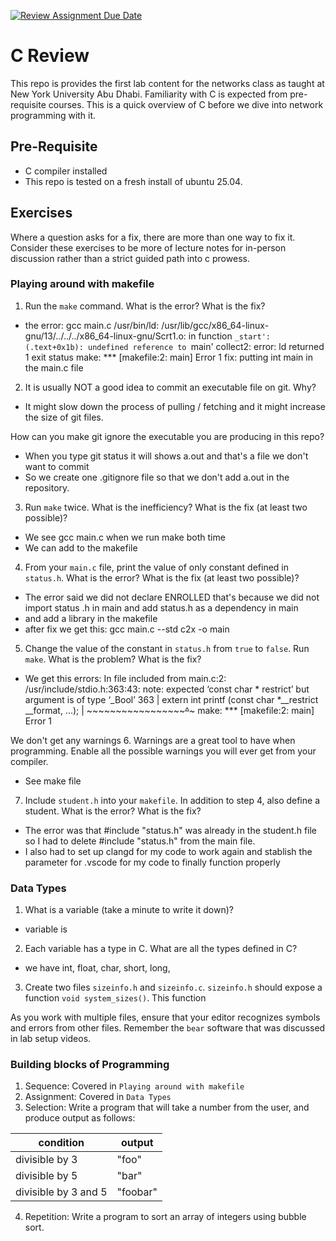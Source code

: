 [![Review Assignment Due Date](https://classroom.github.com/assets/deadline-readme-button-22041afd0340ce965d47ae6ef1cefeee28c7c493a6346c4f15d667ab976d596c.svg)](https://classroom.github.com/a/zPkSNLYm)
# C Review

This repo is provides the first lab content for the networks class
as taught at New York University Abu Dhabi. Familiarity with C is
expected from pre-requisite courses. This is a quick overview of C
before we dive into network programming with it.

## Pre-Requisite

- C compiler installed
- This repo is tested on a fresh install of ubuntu 25.04.

## Exercises

Where a question asks for a fix, there are more than one way to fix it.
Consider these exercises to be more of lecture notes for in-person discussion
rather than a strict guided path into c prowess.

### Playing around with makefile

1. Run the `make` command. What is the error? What is the fix?
- the error: gcc main.c
/usr/bin/ld: /usr/lib/gcc/x86_64-linux-gnu/13/../../../x86_64-linux-gnu/Scrt1.o: in function `_start':
(.text+0x1b): undefined reference to `main'
collect2: error: ld returned 1 exit status
make: *** [makefile:2: main] Error 1
fix: putting int main in the main.c file 
2. It is usually NOT a good idea to commit an executable file on git. Why?
- It might slow down the process of pulling / fetching and it might increase the size of git files. 

How can you make git ignore the executable you are producing in this repo?
- When you type git status it will shows a.out and that's a file we don't want to commit 
- So we create one .gitignore file so that we don't add a.out in the repository. 
3. Run `make` twice. What is the inefficiency? What is the fix (at least two possible)? 
- We see gcc main.c when we run make both time 
- We can add to the makefile 

4. From your `main.c` file, print the value of only constant
defined in `status.h`. What is the error? What is the fix (at least two possible)?
- The error said we did not declare ENROLLED that's because we did not import status .h in main and add status.h as a dependency in main 
- and add a library in the makefile
- after fix we get this: gcc main.c --std c2x -o main 


5. Change the value of the constant in `status.h` from `true` to `false`.
Run `make`. What is the problem? What is the fix?
- We get this errors: In file included from main.c:2:
/usr/include/stdio.h:363:43: note: expected ‘const char * restrict’ but argument is of type ‘_Bool’
  363 | extern int printf (const char *__restrict __format, ...);
      |                    ~~~~~~~~~~~~~~~~~~~~~~~^~~~~~~~
make: *** [makefile:2: main] Error 1

We don't get any warnings 
6. Warnings are a great tool to have when programming.
Enable all the possible warnings you will ever get from your compiler.
- See make file 
7. Include `student.h` into your `makefile`. In addition to step 4,
also define a student. What is the error? What is the fix?
- The error was that #include "status.h" was already in the student.h file so I had to delete #include "status.h" from the main file. 
- I also had to set up clangd for my code to work again 
and stablish the parameter for .vscode for my code to finally function properly
 
### Data Types

1. What is a variable (take a minute to write it down)?
- variable is 
2. Each variable has a type in C. What are all the types defined in C?
- we have int, float, char, short, long, 
3. Create two files `sizeinfo.h` and `sizeinfo.c`. `sizeinfo.h` should
expose a function `void system_sizes()`. This function

As you work with multiple files, ensure that your editor recognizes
symbols and errors from other files. Remember the `bear` software
that was discussed in lab setup videos.

### Building blocks of Programming

1. Sequence: Covered in `Playing around with makefile`
2. Assignment: Covered in `Data Types`
1. Selection: Write a program that will take a number from the user,
and produce output as follows:

| condition | output |
|-----------|--------|
| divisible by 3 | "foo" |
| divisible by 5 | "bar" |
| divisible by 3 and 5 | "foobar" |

4. Repetition: Write a program to sort an array of integers using bubble sort.
